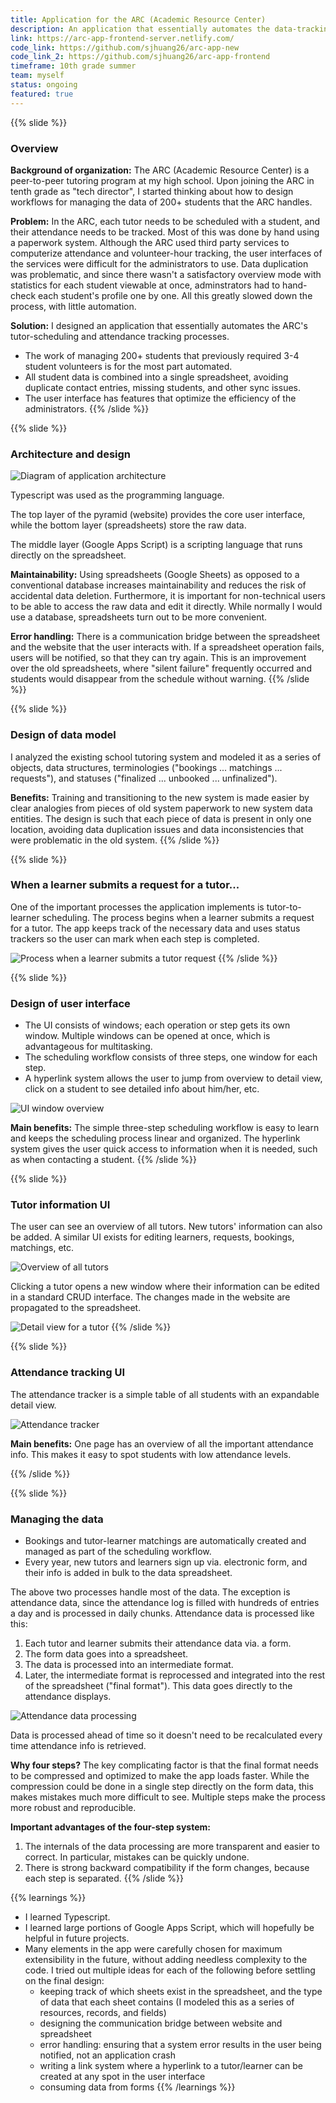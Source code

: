 ```yaml
---
title: Application for the ARC (Academic Resource Center)
description: An application that essentially automates the data-tracking, scheduling and attendance processes of my high school's tutoring program (200+ students).
link: https://arc-app-frontend-server.netlify.com/
code_link: https://github.com/sjhuang26/arc-app-new
code_link_2: https://github.com/sjhuang26/arc-app-frontend
timeframe: 10th grade summer
team: myself
status: ongoing
featured: true
---
```

{{% slide %}}
### Overview

**Background of organization:** The ARC (Academic Resource Center) is a peer-to-peer tutoring program at my high school. Upon joining the ARC in tenth grade as "tech director", I started thinking about how to design workflows for managing the data of 200+ students that the ARC handles.

**Problem:** In the ARC, each tutor needs to be scheduled with a student, and their attendance needs to be tracked. Most of this was done by hand using a paperwork system. Although the ARC used third party services to computerize attendance and volunteer-hour tracking, the user interfaces of the services were difficult for the administrators to use. Data duplication was problematic, and since there wasn't a satisfactory overview mode with statistics for each student viewable at once, adminstrators had to hand-check each student's profile one by one. All this greatly slowed down the process, with little automation.

**Solution:** I designed an application that essentially automates the ARC's tutor-scheduling and attendance tracking processes.

* The work of managing 200+ students that previously required 3-4 student volunteers is for the most part automated.
* All student data is combined into a single spreadsheet, avoiding duplicate contact entries, missing students, and other sync issues.
* The user interface has features that optimize the efficiency of the administrators.
{{% /slide %}}



{{% slide %}}
### Architecture and design

![Diagram of application architecture](/s/arc/architecture.svg)

Typescript was used as the programming language.

The top layer of the pyramid (website) provides the core user interface, while the bottom layer (spreadsheets) store the raw data.

The middle layer (Google Apps Script) is a scripting language that runs directly on the spreadsheet.

**Maintainability:** Using spreadsheets (Google Sheets) as opposed to a conventional database increases maintainability and reduces the risk of accidental data deletion. Furthermore, it is important for non-technical users to be able to access the raw data and edit it directly. While normally I would use a database, spreadsheets turn out to be more convenient.

**Error handling:** There is a communication bridge between the spreadsheet and the website that the user interacts with. If a spreadsheet operation fails, users will be notified, so that they can try again. This is an improvement over the old spreadsheets, where "silent failure" frequently occurred and students would disappear from the schedule without warning.
{{% /slide %}}



{{% slide %}}
### Design of data model
I analyzed the existing school tutoring system and modeled it as a series of objects, data structures, terminologies ("bookings ... matchings ... requests"), and statuses ("finalized ... unbooked ... unfinalized").

**Benefits:** Training and transitioning to the new system is made easier by clear analogies from pieces of old system paperwork to new system data entities. The design is such that each piece of data is present in only one location, avoiding data duplication issues and data inconsistencies that were problematic in the old system.
{{% /slide %}}



{{% slide %}}
### When a learner submits a request for a tutor...

One of the important processes the application implements is tutor-to-learner scheduling. The process begins when a learner submits a request for a tutor. The app keeps track of the necessary data and uses status trackers so the user can mark when each step is completed.

![Process when a learner submits a tutor request](/s/arc/request-process.svg)
{{% /slide %}}



{{% slide %}}
### Design of user interface

* The UI consists of windows; each operation or step gets its own window. Multiple windows can be opened at once, which is advantageous for multitasking.
* The scheduling workflow consists of three steps, one window for each step.
* A hyperlink system allows the user to jump from overview to detail view, click on a student to see detailed info about him/her, etc. 

![UI window overview](/s/arc/ui-window.svg)

**Main benefits:** The simple three-step scheduling workflow is easy to learn and keeps the scheduling process linear and organized. The hyperlink system gives the user quick access to information when it is needed, such as when contacting a student.
{{% /slide %}}



{{% slide %}}
### Tutor information UI
The user can see an overview of all tutors. New tutors' information can also be added. A similar UI exists for editing learners, requests, bookings, matchings, etc.

![Overview of all tutors](/s/arc/tutor-view-all.png)

Clicking a tutor opens a new window where their information can be edited in a standard CRUD interface. The changes made in the website are propagated to the spreadsheet.

![Detail view for a tutor](/s/arc/tutor-edit.png)
{{% /slide %}}



{{% slide %}}
### Attendance tracking UI
The attendance tracker is a simple table of all students with an expandable detail view.

![Attendance tracker](/s/arc/attendance.svg)

**Main benefits:** One page has an overview of all the important attendance info. This makes it easy to spot students with low attendance levels.

{{% /slide %}}



{{% slide %}}
### Managing the data

* Bookings and tutor-learner matchings are automatically created and managed as part of the scheduling workflow.
* Every year, new tutors and learners sign up via. electronic form, and their info is added in bulk to the data spreadsheet.

The above two processes handle most of the data. The exception is attendance data, since the attendance log is filled with hundreds of entries a day and is processed in daily chunks. Attendance data is processed like this:

1. Each tutor and learner submits their attendance data via. a form.
2. The form data goes into a spreadsheet.
3. The data is processed into an intermediate format.
4. Later, the intermediate format is reprocessed and integrated into the rest of the spreadsheet ("final format"). This data goes directly to the attendance displays.

![Attendance data processing](/s/arc/attendance-processing.svg)

Data is processed ahead of time so it doesn't need to be recalculated every time attendance info is retrieved.

**Why four steps?** The key complicating factor is that the final format needs to be compressed and optimized to make the app loads faster. While the compression could be done in a single step directly on the form data, this makes mistakes much more difficult to see. Multiple steps make the process more robust and reproducible.

**Important advantages of the four-step system:**

1. The internals of the data processing are more transparent and easier to correct. In particular, mistakes can be quickly undone.
2. There is strong backward compatibility if the form changes, because each step is separated.
{{% /slide %}}



{{% learnings %}}
* I learned Typescript.
* I learned large portions of Google Apps Script, which will hopefully be helpful in future projects.
* Many elements in the app were carefully chosen for maximum extensibility in the future, without adding needless complexity to the code. I tried out multiple ideas for each of the following before settling on the final design:
	- keeping track of which sheets exist in the spreadsheet, and the type of data that each sheet contains (I modeled this as a series of resources, records, and fields)
	- designing the communication bridge between website and spreadsheet
	- error handling: ensuring that a system error results in the user being notified, not an application crash
	- writing a link system where a hyperlink to a tutor/learner can be created at any spot in the user interface
	- consuming data from forms
{{% /learnings %}}
